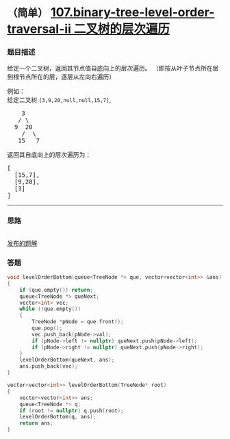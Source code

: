 # `（简单）` [107.binary-tree-level-order-traversal-ii 二叉树的层次遍历](https://leetcode-cn.com/problems/binary-tree-level-order-traversal-ii/)

### 题目描述
<p>给定一个二叉树，返回其节点值自底向上的层次遍历。 （即按从叶子节点所在层到根节点所在的层，逐层从左向右遍历）</p>

<p>例如：<br>
给定二叉树 <code>[3,9,20,null,null,15,7]</code>,</p>

<pre>    3
   / \
  9  20
    /  \
   15   7
</pre>

<p>返回其自底向上的层次遍历为：</p>

<pre>[
  [15,7],
  [9,20],
  [3]
]
</pre>


---
### 思路
```
```

[发布的题解](https://leetcode-cn.com/problems/binary-tree-level-order-traversal-ii/solution/107-by-ikaruga/)

### 答题
``` C++
void levelOrderBottom(queue<TreeNode *> que, vector<vector<int>> &ans)
{
	if (que.empty()) return;
	queue<TreeNode *> queNext;
	vector<int> vec;
	while (!que.empty())
	{
		TreeNode *pNode = que.front();
		que.pop();
		vec.push_back(pNode->val);
		if (pNode->left != nullptr) queNext.push(pNode->left);	
		if (pNode->right != nullptr) queNext.push(pNode->right);
	}
	levelOrderBottom(queNext, ans);
	ans.push_back(vec);
}

vector<vector<int>> levelOrderBottom(TreeNode* root) 
{
	vector<vector<int>> ans;
	queue<TreeNode *> q;
	if (root != nullptr) q.push(root);
	levelOrderBottom(q, ans);
	return ans;
}
```


